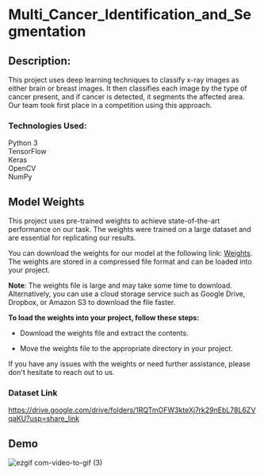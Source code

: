# Multi_Cancer_Identification_and_Segmentation

## Description:
This project uses deep learning techniques to classify x-ray images as either brain or breast images. It then classifies each image by the type of cancer present, and if cancer is detected, it segments the affected area. Our team took first place in a competition using this approach.

### Technologies Used:
Python 3 <br />
TensorFlow <br />
Keras   
OpenCV   <br />
NumPy

## Model Weights
This project uses pre-trained weights to achieve state-of-the-art performance on our task. The weights were trained on a large dataset and are essential for replicating our results.

You can download the weights for our model at the following link: [Weights](https://drive.google.com/file/d/10Lp84EMHdtItv8tEB9cJJ_phRu8VXOnM/view?usp=drivesdk). The weights are stored in a compressed file format and can be loaded into your project.

**Note**: The weights file is large and may take some time to download. Alternatively, you can use a cloud storage service such as Google Drive, Dropbox, or Amazon S3 to download the file faster.

**To load the weights into your project, follow these steps:**

* Download the weights file and extract the contents.

* Move the weights file to the appropriate directory in your project.

If you have any issues with the weights or need further assistance, please don't hesitate to reach out to us.

### Dataset Link
https://drive.google.com/drive/folders/1RQTmOFW3kteXj7rk29nEbL78L6ZVqaKU?usp=share_link

## Demo

![ezgif com-video-to-gif (3)](https://user-images.githubusercontent.com/126875631/222823514-9d7fb10c-5be4-4f96-b168-c255b9d3b46e.gif)

